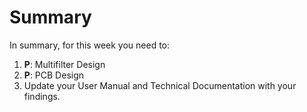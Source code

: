 



# Summary

In summary, for this week you need to:

1. **P**: Multifilter Design
2. **P**: PCB Design
3. Update your User Manual and Technical Documentation with your findings.
